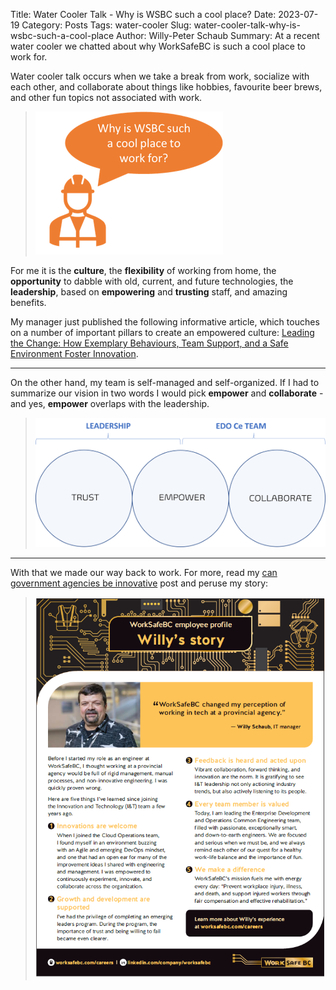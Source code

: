 Title: Water Cooler Talk - Why is WSBC such a cool place?
Date: 2023-07-19
Category: Posts 
Tags: water-cooler
Slug: water-cooler-talk-why-is-wsbc-such-a-cool-place
Author: Willy-Peter Schaub
Summary: At a recent water cooler we chatted about why WorkSafeBC is such a cool place to work for.

Water cooler talk occurs when we take a break from work, socialize with each other, and collaborate about things like hobbies, favourite beer brews, and other fun topics not associated with work.

> ![Why is WSBC Cool?](../images/water-cooler-talk-why-is-wsbc-such-a-cool-place-0.png) 

For me it is the **culture**, the **flexibility** of working from home, the **opportunity** to dabble with old, current, and future technologies, the **leadership**, based on **empowering** and **trusting** staff, and amazing benefits.

My manager just published the following informative article, which touches on a number of important pillars to create an empowered culture: [Leading the Change: How Exemplary Behaviours, Team Support, and a Safe Environment Foster Innovation](https://cloud.cioreview.com/cxoinsight/leading-the-change-how-exemplary-behaviours-team-support-and-a-safe-environment-foster-innovation-nid-37684-cid-17.html).

---

On the other hand, my team is self-managed and self-organized. If I had to summarize our vision in two words I would pick **empower** and **collaborate** - and yes, **empower** overlaps with the leadership.

> ![Leadership and team focus](../images/water-cooler-talk-why-is-wsbc-such-a-cool-place-1.png) 

---

With that we made our way back to work. For more, read my [can government agencies be innovative](/can-government-agencies-be-innovative.html) post and peruse my story:

> ![Willy's Story](../images/water-cooler-talk-why-is-wsbc-such-a-cool-place-2.png) 

